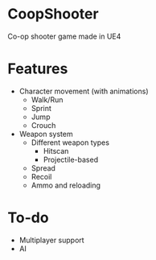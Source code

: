 # CoopShooter
Co-op shooter game made in UE4

# Features

- Character movement (with animations)
  - Walk/Run
  - Sprint
  - Jump
  - Crouch
- Weapon system
  - Different weapon types
    - Hitscan
    - Projectile-based
  - Spread
  - Recoil
  - Ammo and reloading
  
  
 # To-do
 - Multiplayer support
 - AI
